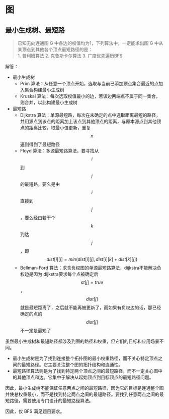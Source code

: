 # 图

## 最小生成树、最短路

> 已知无向连通图 G 中各边的权值均为1，下列算法中，一定能求出图 G 中从某顶点到其他各个顶点最短路径的是：  
1\. 普利姆算法 2. 克鲁斯卡尔算法 3. 广度优先遍历BFS

解答：  

- 最小生成树
    - Prim 算法：从任意一个顶点开始，选取与当前已添加顶点集合最近的点加入集合构建最小生成树
    - Kruskal 算法：每次选取权值最小的边，若该边两端点不属于同一集合，则合并，以此构建最小生成树
- 最短路
    - Dijkstra 算法：单源最短路，每次在未确定的点中选取距离最短的路径，并用源点到该点的距离加上该点到其他顶点的距离，与原本源点到其他顶点的距离比较，取最小值更新，重复 $$n$$ 遍则得到了最短路径
    - Floyd 算法：多源最短路算法，要寻找从$$i$$到$$j$$的最短路，要么是由$$i$$直接到$$j$$，要么经由若干个$$k$$到达$$j$$，即$$dist[i][j] = min(dist[i][j], dist[i][k] + dist[k][j])$$
    - Bellman-Ford 算法：求含负权图的单源最短路算法，dijkstra不能解决负权边是因为 dijkstra要求每个点被确定后$$st[j] = true$$，$$dist[j]$$就是最短距离了，之后就不能再被更新了，而如果有负权边的话，那已经确定的点的$$dist[j]$$不一定是最短了

虽然最小生成树和最短路径都涉及到图的路径和权重，但它们的目标和应用场景不同。

- 最小生成树是为了找到连接整个拓扑图的最小权重路径，而不关心特定顶点之间的最短路径。它主要关注整个图的拓扑结构和连通性。
- 最短路径算法则是为了找到特定两个顶点之间的最短路径，而不一定关心图中的其他顶点和边。它集中于解决从起始顶点到目标顶点的最短路径问题。

因此，最小生成树不能保证任意两点之间的最短路径，因为它的目标是连通整个图并使总权重最小，而不是找到特定两点之间的最短路径。要找到任意两点之间的最短路径，需要使用专门设计的最短路径算法。

因此，仅 BFS 满足题目要求。
